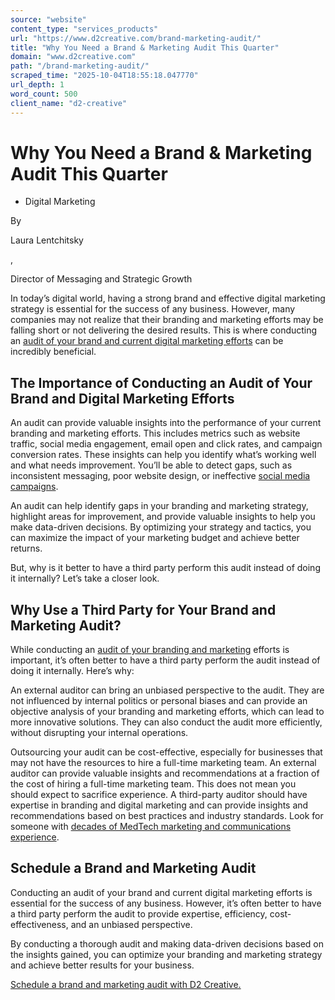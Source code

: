 ```yaml
---
source: "website"
content_type: "services_products"
url: "https://www.d2creative.com/brand-marketing-audit/"
title: "Why You Need a Brand & Marketing Audit This Quarter"
domain: "www.d2creative.com"
path: "/brand-marketing-audit/"
scraped_time: "2025-10-04T18:55:18.047770"
url_depth: 1
word_count: 500
client_name: "d2-creative"
---
```


# Why You Need a Brand & Marketing Audit This Quarter

*   Digital Marketing

By 

Laura Lentchitsky

, 

Director of Messaging and Strategic Growth

In today’s digital world, having a strong brand and effective digital marketing strategy is essential for the success of any business. However, many companies may not realize that their branding and marketing efforts may be falling short or not delivering the desired results. This is where conducting an [audit of your brand and current digital marketing efforts](https://go.d2creative.com/medtech-digital-marketing/) can be incredibly beneficial.

## The Importance of Conducting an Audit of Your Brand and Digital Marketing Efforts

An audit can provide valuable insights into the performance of your current branding and marketing efforts. This includes metrics such as website traffic, social media engagement, email open and click rates, and campaign conversion rates. These insights can help you identify what’s working well and what needs improvement. You’ll be able to detect gaps, such as inconsistent messaging, poor website design, or ineffective [social media campaigns](https://go.d2creative.com/life-science-medical-device-social-media-guide/).

An audit can help identify gaps in your branding and marketing strategy, highlight areas for improvement, and provide valuable insights to help you make data-driven decisions. By optimizing your strategy and tactics, you can maximize the impact of your marketing budget and achieve better returns.

But, why is it better to have a third party perform this audit instead of doing it internally? Let’s take a closer look.

## Why Use a Third Party for Your Brand and Marketing Audit?

While conducting an [audit of your branding and marketing](https://go.d2creative.com/medtech-digital-marketing/) efforts is important, it’s often better to have a third party perform the audit instead of doing it internally. Here’s why:

An external auditor can bring an unbiased perspective to the audit. They are not influenced by internal politics or personal biases and can provide an objective analysis of your branding and marketing efforts, which can lead to more innovative solutions. They can also conduct the audit more efficiently, without disrupting your internal operations.

Outsourcing your audit can be cost-effective, especially for businesses that may not have the resources to hire a full-time marketing team. An external auditor can provide valuable insights and recommendations at a fraction of the cost of hiring a full-time marketing team. This does not mean you should expect to sacrifice experience. A third-party auditor should have expertise in branding and digital marketing and can provide insights and recommendations based on best practices and industry standards. Look for someone with [decades of MedTech marketing and communications experience](https://d2creative.com/about-us/).

## Schedule a Brand and Marketing Audit

Conducting an audit of your brand and current digital marketing efforts is essential for the success of any business. However, it’s often better to have a third party perform the audit to provide expertise, efficiency, cost-effectiveness, and an unbiased perspective.

By conducting a thorough audit and making data-driven decisions based on the insights gained, you can optimize your branding and marketing strategy and achieve better results for your business.

[Schedule a brand and marketing audit with D2 Creative.](https://go.d2creative.com/medtech-digital-marketing/)
